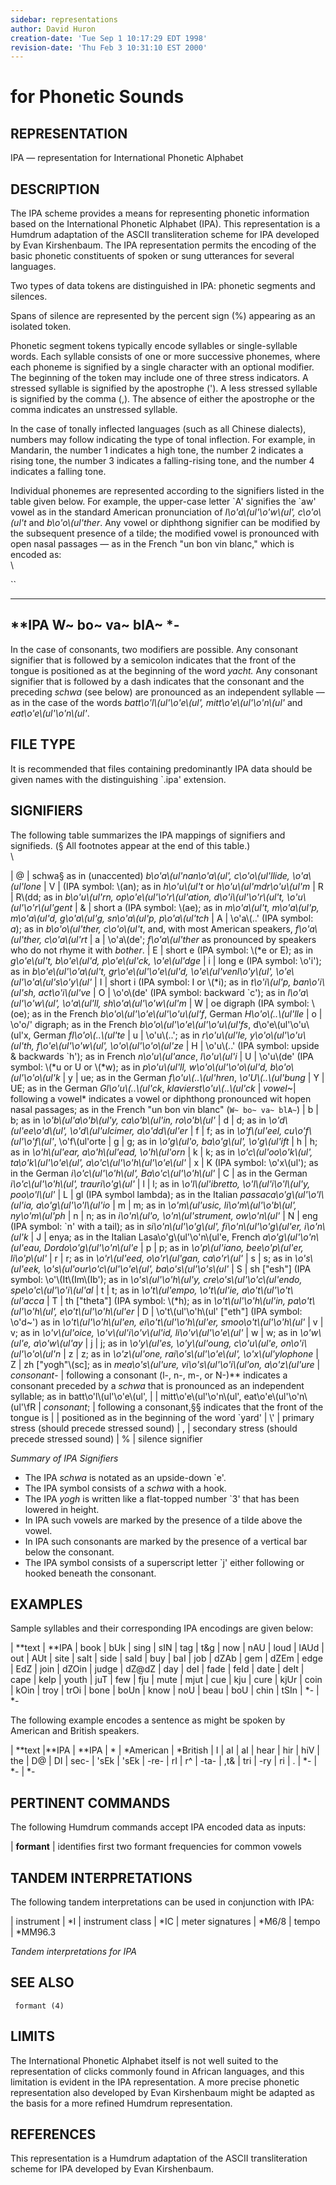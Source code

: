 ```yaml
---
sidebar: representations
author: David Huron
creation-date: 'Tue Sep 1 10:17:29 EDT 1998'
revision-date: 'Thu Feb 3 10:31:10 EST 2000'
---
```



for Phonetic Sounds
==========================================

## REPRESENTATION ##

 <span class="rep">IPA</span> &mdash; representation for International Phonetic Alphabet

## DESCRIPTION ##

 The <span class="rep">IPA</span> scheme provides a means for representing phonetic
 information based on the International Phonetic Alphabet (IPA). This
 representation is a Humdrum adaptation of the ASCII transliteration
 scheme for IPA developed by Evan Kirshenbaum. The <span class="rep">IPA</span>
 representation permits the encoding of the basic phonetic constituents
 of spoken or sung utterances for several languages.

 Two types of data tokens are distinguished in <span class="rep">IPA</span>: phonetic
 segments and silences.

 Spans of silence are represented by the percent sign (%) appearing as
 an isolated token.

 Phonetic segment tokens typically encode syllables or single-syllable
 words. Each syllable consists of one or more successive phonemes,
 where each phoneme is signified by a single character with an optional
 modifier. The beginning of the token may include one of three stress
 indicators. A stressed syllable is signified by the apostrophe (\'). A
 less stressed syllable is signified by the comma (,). The absence of
 either the apostrophe or the comma indicates an unstressed syllable.

 In the case of tonally inflected languages (such as all Chinese
 dialects), numbers may follow indicating the type of tonal inflection.
 For example, in Mandarin, the number 1 indicates a high tone, the
 number 2 indicates a rising tone, the number 3 indicates a
 falling-rising tone, and the number 4 indicates a falling tone.

 Individual phonemes are represented according to the signifiers listed
 in the table given below. For example, the upper-case letter \`A\'
 signifies the \`aw\' vowel as in the standard American pronunciation
 of *l\\o'a\\(ul\'\\o'w\\(ul\', c\\o'o\\(ul't* and
 *b\\o'o\\(ul'ther*. Any vowel or diphthong signifier can be modified
 by the subsequent presence of a tilde; the modified vowel is
 pronounced with open nasal passages &mdash; as in the French \"un bon vin
 blanc,\" which is encoded as:\
 \

 ``

   ---------
   \*\*IPA
   W\~
   bo\~
   va\~
   blA\~
   \*-
   ---------

 In the case of consonants, two modifiers are possible. Any consonant
 signifier that is followed by a semicolon indicates that the front of
 the tongue is positioned as at the beginning of the word *yacht.* Any
 consonant signifier that is followed by a dash indicates that the
 consonant and the preceding *schwa* (see below) are pronounced as an
 independent syllable &mdash; as in the case of the words
 *batt\\o'l\\(ul\'\\o'e\\(ul\', mitt\\o'e\\(ul\'\\o'n\\(ul\'* and
 *eat\\o'e\\(ul\'\\o'n\\(ul\'*.

## FILE TYPE ##

 It is recommended that files containing predominantly <span class="rep">IPA</span> data
 should be given names with the distinguishing \`.ipa\' extension.

## SIGNIFIERS ##

 The following table summarizes the <span class="rep">IPA</span> mappings of signifiers
 and signifieds. (§ All footnotes appear at the end of this table.)\
 \

|   @        |      schwa§ as in (unaccented) *b\\o'a\\(ul'nan\\o'a\\(ul\', c\\o'o\\(ul'llide, \\o'a\\(ul'lone*
|   V        |      (IPA symbol: \\(an); as in *h\\o'u\\(ul't* or *h\\o'u\\(ul'mdr\\o'u\\(ul'm*
|   R        |      R\\(dd; as in *b\\o'u\\(ul'rn, op\\o'e\\(ul\'\\o'r\\(ul'ation, d\\o'i\\(ul\'\\o'r\\(ul't, \\o'u\\(ul\'\\o'r\\(ul'gent*
|   &        |      short a (IPA symbol: \\(ae); as in *m\\o'a\\(ul't, m\\o'a\\(ul'p, m\\o'a\\(ul'd, g\\o'a\\(ul'g, sn\\o'a\\(ul'p, p\\o'a\\(ul'tch*
|   A        |      \\o'a\\(..\' (IPA symbol: *a*); as in *b\\o'o\\(ul'ther, c\\o'o\\(ul't*, and, with most American speakers, *f\\o'a\\(ul'ther, c\\o'a\\(ul'rt*
|   a        |      \\o'a\\(de\'; *f\\o'a\\(ul'ther* as pronounced by speakers who do not rhyme it with *bother*.
|   E        |      short e (IPA symbol: \\(\*e or E); as in *g\\o'e\\(ul't, b\\o'e\\(ul'd, p\\o'e\\(ul'ck, \\o'e\\(ul'dge*
|   i        |      long e (IPA symbol: \\o'i\'); as in *b\\o'e\\(ul\'\\o'a\\(ul't, gr\\o'e\\(ul\'\\o'e\\(ul'd, \\o'e\\(ul'venl\\o'y\\(ul\', \\o'e\\(ul\'\\o'a\\(ul's\\o'y\\(ul\'*
|   I        |      short i (IPA symbol: I or \\(\*i); as in *t\\o'i\\(ul'p, ban\\o'i\\(ul'sh, act\\o'i\\(ul've*
|   O        |      \\o'o\\(de\' (IPA symbol: backward \`c\'); as in *l\\o'a\\(ul\'\\o'w\\(ul\', \\o'a\\(ul'll, sh\\o'a\\(ul\'\\o'w\\(ul'm*
|   W        |      oe digraph (IPA symbol: \\(oe); as in the French *b\\o'o\\(ul\'\\o'e\\(ul\'\\o'u\\(ul'f*, German *H\\o'o\\(..\\(ul'lle*
|   o        |      \\o'o/\' digraph; as in the French *b\\o'o\\(ul\'\\o'e\\(ul\'\\o'u\\(ul'fs*, d\\o'e\\(ul\'\\o'u\\(ul'x, German *fl\\o'o\\(..\\(ul'te*
|   u        |      \\o'u\\(..\'; as in *r\\o'u\\(ul'le, y\\o'o\\(ul\'\\o'u\\(ul'th, f\\o'e\\(ul\'\\o'w\\(ul\', \\o'o\\(ul\'\\o'o\\(ul'ze*
|   H        |      \\o'u\\(..\' (IPA symbol: upside & backwards \`h\'); as in French *n\\o'u\\(ul'ance*, *l\\o'u\\(ul'i*
|   U        |      \\o'u\\(de\' (IPA symbol: \\(\*u or U or \\(\*w); as in *p\\o'u\\(ul'll, w\\o'o\\(ul\'\\o'o\\(ul'd, b\\o'o\\(ul\'\\o'o\\(ul'k*
|   y        |      ue; as in the German *f\\o'u\\(..\\(ul'hren*, *\\o\'U\\(..\\(ul'bung*
|   Y        |      UE; as in the German *Gl\\o'u\\(..\\(ul'ck*, *klavierst\\o'u\\(..\\(ul'ck*
|   *vowel*\~|      following a vowel\* indicates a vowel or diphthong pronounced wit hopen nasal passages; as in the French \"un bon vin blanc\" (`W~ bo~ va~ blA~`)
|   b        |      b; as in *\\o'b\\(ul'a\\o'b\\(ul'y, ca\\o'b\\(ul'in, ro\\o'b\\(ul\'*
|   d        |      d; as in *\\o'd\\(ul'ee\\o'd\\(ul\', \\o'd\\(ul'ulcimer, a\\o'dd\\(ul'er*
|   f        |      f; as in *\\o'f\\(ul'eel, cu\\o'f\\(ul\'\\o'f\\(ul\'*, \\o'f\\(ul'orte
|   g        |      g; as in *\\o'g\\(ul'o, ba\\o'g\\(ul\', \\o'g\\(ul'ift*
|   h        |      h; as in *\\o'h\\(ul'ear, a\\o'h\\(ul'ead, \\o'h\\(ul'orn*
|   k        |      k; as in *\\o'c\\(ul'oo\\o'k\\(ul\', ta\\o'k\\(ul\'\\o'e\\(ul\', a\\o'c\\(ul\'\\o'h\\(ul\'\\o'e\\(ul\'*
|   x        |      K (IPA symbol: \\o'x\\(ul\'); as in the German *i\\o'c\\(ul\'\\o'h\\(ul\', Ba\\o'c\\(ul\'\\o'h\\(ul\'*
|   C        |      as in the German *i\\o'c\\(ul\'\\o'h\\(ul\', trauri\\o'g\\(ul\'*
|   l        |      l; as in *\\o'l\\(ul'ibretto, \\o'l\\(ul'i\\o'l\\(ul'y, poo\\o'l\\(ul\'*
|   L        |      gl (IPA symbol lambda); as in the Italian *passaca\\o'g\\(ul\'\\o'l\\(ul'ia, a\\o'g\\(ul\'\\o'l\\(ul'io*
|   m        |      m; as in *\\o'm\\(ul'usic, li\\o'm\\(ul\'\\o'b\\(ul\', ny\\o'm\\(ul'ph*
|   n        |      n; as in *i\\o'n\\(ul'o, \\o'n\\(ul'strument, ow\\o'n\\(ul\'*
|   N        |      eng (IPA symbol: \`n\' with a tail); as in *si\\o'n\\(ul\'\\o'g\\(ul\', fi\\o'n\\(ul\'\\o'g\\(ul'er, i\\o'n\\(ul'k*
|   J        |      enya; as in the Italian Lasa\\o'g\\(ul\'\\o'n\\(ul'e, French *a\\o'g\\(ul\'\\o'n\\(ul'eau, Dordo\\o'g\\(ul\'\\o'n\\(ul'e*
|   p        |      p; as in *\\o'p\\(ul'iano, bee\\o'p\\(ul'er, li\\o'p\\(ul\'*
|   r        |      r; as in *\\o'r\\(ul'eed, o\\o'r\\(ul'gan, ca\\o'r\\(ul\'*
|   s        |      s; as in *\\o's\\(ul'eek, \\o's\\(ul'our\\o'c\\(ul\'\\o'e\\(ul\', ba\\o's\\(ul\'\\o's\\(ul\'*
|   S        |      sh \[\"esh\"\] (IPA symbol: \\o\'\\(It\\(Im\\(Ib\'); as in *\\o's\\(ul\'\\o'h\\(ul'y, cre\\o's\\(ul\'\\o'c\\(ul'endo, spe\\o'c\\(ul\'\\o'i\\(ul'al*
|   t        |      t; as in *\\o't\\(ul'empo, \\o't\\(ul'ie, a\\o't\\(ul\'\\o't\\(ul'acca*
|   T        |      th \[\"theta\"\] (IPA symbol: \\(\*h); as in *\\o't\\(ul\'\\o'h\\(ul'in, pa\\o't\\(ul\'\\o'h\\(ul\', e\\o't\\(ul\'\\o'h\\(ul'er*
|   D        |      \\o't\\(ul\'\\o'h\\(ul\' \[\"eth\"\] (IPA symbol: \\o'd\~\') as in *\\o't\\(ul\'\\o'h\\(ul'en, ei\\o't\\(ul\'\\o'h\\(ul'er, smoo\\o't\\(ul\'\\o'h\\(ul\'*
|   v        |      v; as in *\\o'v\\(ul'oice, \\o'v\\(ul'i\\o'v\\(ul'id, li\\o'v\\(ul\'\\o'e\\(ul\'*
|   w        |      w; as in *\\o'w\\(ul'e, a\\o'w\\(ul'ay*
|   j        |      j; as in *\\o'y\\(ul'es, \\o'y\\(ul'oung, c\\o'u\\(ul'e, on\\o'i\\(ul\'\\o'o\\(ul'n*
|   z        |      z; as in *\\o'z\\(ul'one, rai\\o's\\(ul\'\\o'e\\(ul\', \\o'x\\(ul'ylophone*
|   Z        |      zh \[\"yogh\"\\(sc\]; as in *mea\\o's\\(ul'ure, vi\\o's\\(ul\'\\o'i\\(ul'on, a\\o'z\\(ul'ure*
|  *consonant*- |   following a consonant (l-, n-, m-, or N-)\*\* indicates a consonant preceded by a *schwa* that is pronounced as an independent syllable; as in batt\\o'l\\(ul\'\\o'e\\(ul\',
|            |      mitt\\o'e\\(ul\'\\o'n\\(ul\', eat\\o'e\\(ul\'\\o'n\\(ul\'\\fR
|   *consonant*; |   following a consonant,§§ indicates that the front of the tongue is
|            |      positioned as in the beginning of the word \`yard\'
|   \\\'     |      primary stress (should precede stressed sound)
|   ,        |      secondary stress (should precede stressed sound)
|   \%       |      silence signifier

 *Summary of <span class="rep">IPA</span> Signifiers*

 -   The IPA *schwa* is notated as an upside-down \`e\'.
 -   The IPA symbol consists of a *schwa* with a hook.
 -   The IPA *yogh* is written like a flat-topped number \`3\' that has
     been lowered in height.
 -   In IPA such vowels are marked by the presence of a tilde above the
     vowel.
 -   In IPA such consonants are marked by the presence of a vertical
     bar below the consonant.
 -   The IPA symbol consists of a superscript letter \`j\' either
     following or hooked beneath the consonant.

## EXAMPLES ##

 Sample syllables and their corresponding <span class="rep">IPA</span> encodings are
 given below:

  | \*\*text  | \*\*IPA
  | book      | bUk
  | sing      | sIN
  | tag       | t&g
  | now       | nAU
  | loud      | lAUd
  | out       | AUt
  | site      | saIt
  | side      | saId
  | buy       | baI
  | job       | dZAb
  | gem       | dZEm
  | edge      | EdZ
  | join      | dZOin
  | judge     | dZ\@dZ
  | day       | deI
  | fade      | feId
  | date      | deIt
  | cape      | keIp
  | youth     | juT
  | few       | fju
  | mute      | mjut
  | cue       | kju
  | cure      | kjUr
  | coin      | kOin
  | troy      | trOi
  | bone      | boUn
  | know      | noU
  | beau      | boU
  | chin      | tSIn
  | \*-       | \*-

 The following example encodes a sentence as might be spoken by
 American and British speakers.


  | \*\*text  |\*\*IPA     | \*\*IPA
  | \*        | \*American |  \*British
  | I         | aI         |  aI
  | hear      | hir        |  hiV
  | the       | D@         |  DI
  | sec-      | \'sEk      |  \'sEk
  | -re-      | rI         |  r\^
  | -ta-      | ,t&        |  tri
  | -ry       | ri         |  .
  | \*-       | \*-        |  \*-

## PERTINENT COMMANDS ##

 The following Humdrum commands accept <span class="rep">IPA</span> encoded data as
 inputs:

                    
   |   **formant**  | identifies first two formant frequencies for common vowels

## TANDEM INTERPRETATIONS ##

 The following tandem interpretations can be used in conjunction with
 <span class="rep">IPA</span>:

  | instrument       |  \*I
  | instrument class |  \*IC
  | meter signatures |  \*M6/8
  | tempo            |  \*MM96.3

 *Tandem interpretations for <span class="rep">IPA</span>*

## SEE ALSO ##

 ` formant (4)`

## LIMITS ##

 The International Phonetic Alphabet itself is not well suited to the
 representation of clicks commonly found in African languages, and this
 limitation is evident in the <span class="rep">IPA</span> representation. A more
 precise phonetic representation also developed by Evan Kirshenbaum
 might be adapted as the basis for a more refined Humdrum
 representation.

## REFERENCES ##

 This representation is a Humdrum adaptation of the ASCII
 transliteration scheme for IPA developed by Evan Kirshenbaum.

